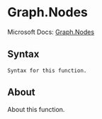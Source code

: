---
---

# Graph.Nodes

Microsoft Docs: [Graph.Nodes](https://docs.microsoft.com/en-us/powerquery-m/graph-nodes)

## Syntax

```powerquery-m
Syntax for this function.
```

## About

About this function.

